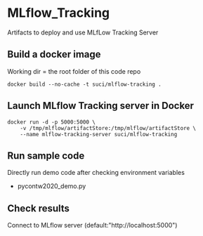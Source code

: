 # MLflow_Tracking
Artifacts to deploy and use MLfLow Tracking Server  


## Build a docker image

Working dir = the root folder of this code repo
```
docker build --no-cache -t suci/mlflow-tracking .
```

## Launch MLflow Tracking server in Docker
```
docker run -d -p 5000:5000 \
    -v /tmp/mlflow/artifactStore:/tmp/mlflow/artifactStore \
    --name mlflow-tracking-server suci/mlflow-tracking
```
## Run sample code 
Directly run demo code after checking environment variables 
- pycontw2020_demo.py 

## Check results
Connect to MLflow server (default:"http://localhost:5000")